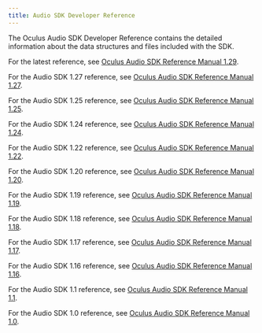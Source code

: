 ```yaml
---
title: Audio SDK Developer Reference
---
```


The Oculus Audio SDK Developer Reference contains the detailed information about the data structures and files included with the SDK.

For the latest reference, see [Oculus Audio SDK Reference Manual 1.29](/doc/1.29-audio/).

For the Audio SDK 1.27 reference, see [Oculus Audio SDK Reference Manual 1.27](/doc/1.27-audio/).

For the Audio SDK 1.25 reference, see [Oculus Audio SDK Reference Manual 1.25](/doc/1.25-audio/).

For the Audio SDK 1.24 reference, see [Oculus Audio SDK Reference Manual 1.24](/doc/1.24-audio/).

For the Audio SDK 1.22 reference, see [Oculus Audio SDK Reference Manual 1.22](/doc/1.22-audio/).

For the Audio SDK 1.20 reference, see [Oculus Audio SDK Reference Manual 1.20](/doc/1.20-audio/).

For the Audio SDK 1.19 reference, see [Oculus Audio SDK Reference Manual 1.19](/doc/1.19-audio/).

For the Audio SDK 1.18 reference, see [Oculus Audio SDK Reference Manual 1.18](/doc/1.18-audio/).

For the Audio SDK 1.17 reference, see [Oculus Audio SDK Reference Manual 1.17](/doc/1.17-audio/).

For the Audio SDK 1.16 reference, see [Oculus Audio SDK Reference Manual 1.16](/doc/1.16-audio/).

For the Audio SDK 1.1 reference, see [Oculus Audio SDK Reference Manual 1.1](/doc/1.1-audio/).

For the Audio SDK 1.0 reference, see [Oculus Audio SDK Reference Manual 1.0](/doc/1.0-audio/).
